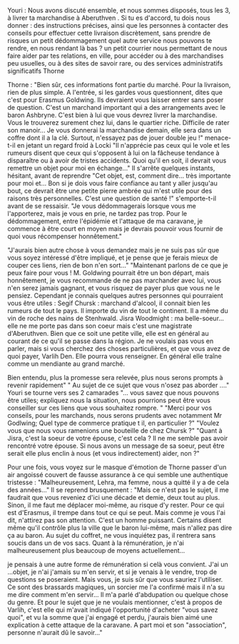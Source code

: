 Youri : Nous avons discuté ensemble, et nous sommes disposés, tous les 3, à livrer ta marchandise à Aberuthven . Si tu es d'accord, tu dois nous donner : des instructions précises, ainsi que les personnes à contacter des conseils pour effectuer cette livraison discrètement, sans prendre de risques un petit dédommagement quel autre service nous pouvons te rendre, en nous rendant là bas ? un petit courrier nous permettant de nous faire aider par tes relations, en ville, pour accéder ou à des marchandises peu usuelles, ou à des sites de savoir rare, ou des services administratifs significatifs Thorne

Thorne : "Bien sûr, ces informations font partie du marché. Pour la livraison, rien de plus simple. A l'entrée, si les gardes vous questionnent, dites que c'est pour Erasmus Goldwing. Ils devraient vous laisser entrer sans poser de question. C'est un marchand important qui a des arrangements avec le baron Ashbryne. C'est bien à lui que vous devrez livrer la marchandise. Vous le trouverez surement chez lui, dans le quartier riche. Difficile de rater son manoir... Je vous donnerai la marchandise demain, elle sera dans un coffre dont il a la clé. Surtout, n'essayez pas de jouer double jeu !" menace-t-il en jetant un regard froid à Locki "Il n'apprécie pas ceux qui le vole et les rumeurs disent que ceux qui s'opposent à lui on la fâcheuse tendance à disparaître ou à avoir de tristes accidents. Quoi qu'il en soit, il devrait vous remettre un objet pour moi en échange..." Il s'arrête quelques instants, hésitant, avant de reprendre "Cet objet, est, comment dire... très importante pour moi et... Bon si je dois vous faire confiance au tant y aller jusqu'au bout, ce devrait être une petite pierre ambrée qui m'est utile pour des raisons très personnelles. C'est une question de santé !" s'emporte-t-il avant de se ressaisir. "Je vous dédommagerais lorsque vous me l'apporterez, mais je vous en prie, ne tardez pas trop. Pour le dédommagement, entre l'épidémie et l'attaque de ma caravane, je commence à être court en moyen mais je devrais pouvoir vous fournir de quoi vous récompenser honnêtement."

"J'aurais bien autre chose à vous demandez mais je ne suis pas sûr que vous soyez intéressé d'être impliqué, et je pense que je ferais mieux de couper ces liens, rien de bon n'en sort..." "Maintenant parlons de ce que je peux faire pour vous ! M. Goldwing pourrait être un bon départ, mais honnêtement, je vous recommande de ne pas marchander avec lui, vous n'en serez jamais gagnant, et vous risquez de payer plus que vous ne le pensiez. Cependant je connais quelques autres personnes qui pourraient vous être utiles : Segif Chursk : marchand d'alcool, il connait bien les rumeurs de tout le pays. Il importe du vin de tout le continent. Il a même du vin de roche des nains de Stenhwald. Jisra Woodmight : ma belle-soeur... elle ne me porte pas dans son coeur mais c'est une magistrate d'Aberuthven. Bien que ce soit une petite ville, elle est en général au courant de ce qu'il se passe dans la région. Je ne voulais pas vous en parler, mais si vous cherchez des choses particulières, et que vous avez de quoi payer, Varlih Den. Elle pourra vous renseigner. En général elle traîne comme un mendiante au grand marché.


Bien entendu, plus la promesse sera relevée, plus nous serons prompts à revenir rapidement" " Au sujet de ce sujet que vous n'osez pas aborder ...." Youri se tourne vers ses 2 camarades "... vous savez que nous pouvons être utiles; expliquez nous la situation, nous pourrions peut être vous conseiller sur ces liens que vous souhaitez rompre. " "Merci pour vos conseils, pour les marchands, nous serons prudents avec notamment Mr Godlwing; Quel type de commerce pratique t il, en particulier ?" "Voulez vous que nous vous ramenions une bouteille de chez Chursk ?" "Quant à Jisra, c'est la soeur de votre épouse, c'est cela ? Il ne me semble pas avoir rencontré votre épouse. Si nous avons un message de sa soeur, peut être serait elle plus enclin à nous (et vous indirectement) aider, non ?"

Pour une fois, vous voyez sur le masque d'émotion de Thorne passer d'un air angoissé couvert de fausse assurance à ce qui semble une authentique tristesse : "Malheureusement, Lehra, ma femme, nous a quitté il y a de cela des années..." Il se reprend brusquement : "Mais ce n'est pas le sujet, il me faudrait que vous reveniez d'ici une décade et demie, deux tout au plus. Sinon, il me faut me déplacer moi-même, au risque d'y rester. Pour ce qui est d'Erasmus, il trempe dans tout ce qui se peut. Mais comme je vous l'ai dit, n'attirez pas son attention. C'est un homme puissant. Certains disent même qu'il contrôle plus la ville que le baron lui-même, mais n'allez pas dire ça au baron. Au sujet du coffret, ne vous inquiétez pas, il rentrera sans soucis dans un de vos sacs. Quant à la rémunération, je n'ai malheureusement plus beaucoup de moyens actuellement...

je pensais à une autre forme de rémunération si celà vous convient. J'ai un ...objet, je n'ai j'amais su m'en servir, et si je venais à le vendre, trop de questions se poseraient. Mais vous, je suis sûr que vous sauriez l'utiliser. Ce sont des brassards magiques, un sorcier me l'a confirmé mais il n'a su me dire comment m'en servir... Il m'a parlé d'abdupation ou quelque chose du genre. Et pour le sujet que je ne voulais mentionner, c'est à propos de Varlih, c'est elle qui m'avait indiqué l'opportunité d'acheter "vous savez quoi", et vu la somme que j'ai engagé et perdu, j'aurais bien aimé une explication à cette attaque de la caravane. A part moi et son "association", personne n'aurait dû le savoir..."

